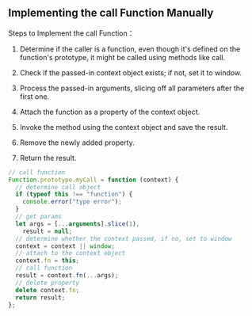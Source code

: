 ## Implementing the call Function Manually

Steps to Implement the call Function：

1. Determine if the caller is a function, even though it's defined on the function's prototype, it might be called using methods like call.

2. Check if the passed-in context object exists; if not, set it to window.

3. Process the passed-in arguments, slicing off all parameters after the first one.

4. Attach the function as a property of the context object.

5. Invoke the method using the context object and save the result.

6. Remove the newly added property.

7. Return the result.

```js
// call function
Function.prototype.myCall = function (context) {
  // determine call object
  if (typeof this !== "function") {
    console.error("type error");
  }
  // get params
  let args = [...arguments].slice(1),
    result = null;
  // determine whether the context passed, if no, set to window
  context = context || window;
  // attach to the context object
  context.fn = this;
  // call function
  result = context.fn(...args);
  // delete property
  delete context.fn;
  return result;
};
```
